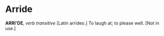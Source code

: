 # Arride

**ARRI'DE**, _verb transitive_ \[Latin arrideo.\] To laugh at; to please well. \[Not in use.\]